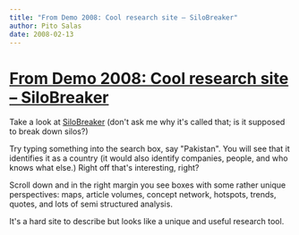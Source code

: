 ```yaml
---
title: "From Demo 2008: Cool research site – SiloBreaker"
author: Pito Salas
date: 2008-02-13
---
```

# [From Demo 2008: Cool research site – SiloBreaker](None)




Take a look at [SiloBreaker](<http://www.silobreaker.com/>) (don't ask me why
it's called that; is it supposed to break down silos?)

Try typing something into the search box, say "Pakistan". You will see that it
identifies it as a country (it would also identify companies, people, and who
knows what else.) Right off that's interesting, right?

Scroll down and in the right margin you see boxes with some rather unique
perspectives: maps, article volumes, concept network, hotspots, trends,
quotes, and lots of semi structured analysis.

It's a hard site to describe but looks like a unique and useful research tool.


